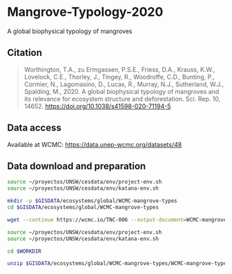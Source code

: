 # Mangrove-Typology-2020
A global biophysical typology of mangroves

## Citation

> Worthington, T.A., zu Ermgassen, P.S.E., Friess, D.A., Krauss, K.W., Lovelock, C.E., Thorley, J., Tingey, R., Woodroffe, C.D., Bunting, P., Cormier, N., Lagomasino, D., Lucas, R., Murray, N.J., Sutherland, W.J., Spalding, M., 2020. A global biophysical typology of mangroves and its relevance for ecosystem structure and deforestation. Sci. Rep. 10, 14652. https://doi.org/10.1038/s41598-020-71194-5

## Data access

Available at WCMC:
https://data.unep-wcmc.org/datasets/48

## Data download and preparation

```sh
source ~/proyectos/UNSW/cesdata/env/project-env.sh
source ~/proyectos/UNSW/cesdata/env/katana-env.sh

mkdir -p $GISDATA/ecosystems/global/WCMC-mangrove-types
cd $GISDATA/ecosystems/global/WCMC-mangrove-types

wget --continue https://wcmc.io/TNC-006 --output-document=WCMC-mangrove-types.zip

```


```sh
source ~/proyectos/UNSW/cesdata/env/project-env.sh
source ~/proyectos/UNSW/cesdata/env/katana-env.sh

cd $WORKDIR

unzip $GISDATA/ecosystems/global/WCMC-mangrove-types/WCMC-mangrove-types.zip

```
